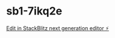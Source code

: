# sb1-7ikq2e

[Edit in StackBlitz next generation editor ⚡️](https://stackblitz.com/~/github.com/orcunbalcilar/sb1-7ikq2e)